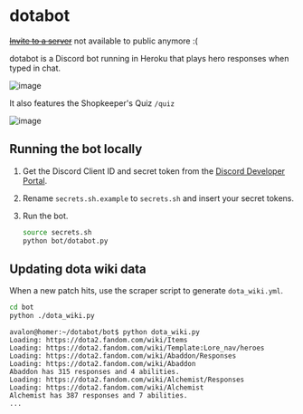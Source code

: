 # dotabot

~~[Invite to a server](https://discordapp.com/oauth2/authorize?client_id=649351968623427640&scope=bot&permissions=1110453312)~~ not available to public anymore :(

dotabot is a Discord bot running in Heroku that plays hero responses when typed in chat.

![image](https://user-images.githubusercontent.com/6510862/172931649-3ea306e2-2787-4225-9797-295d5aaca392.png)

It also features the Shopkeeper's Quiz `/quiz`

![image](https://user-images.githubusercontent.com/6510862/173223499-f3ba3cc6-802f-44a8-bfec-318a4c7fab77.png)

## Running the bot locally

1. Get the Discord Client ID and secret token from the [Discord Developer Portal](https://discord.com/developers/applications/).

1. Rename `secrets.sh.example` to `secrets.sh` and insert your secret tokens.

1. Run the bot.
    ```bash
    source secrets.sh
    python bot/dotabot.py
    ```

## Updating dota wiki data

When a new patch hits, use the scraper script to generate `dota_wiki.yml`.

```bash
cd bot
python ./dota_wiki.py
```

```console
avalon@homer:~/dotabot/bot$ python dota_wiki.py 
Loading: https://dota2.fandom.com/wiki/Items
Loading: https://dota2.fandom.com/wiki/Template:Lore_nav/heroes
Loading: https://dota2.fandom.com/wiki/Abaddon/Responses
Loading: https://dota2.fandom.com/wiki/Abaddon
Abaddon has 315 responses and 4 abilities.
Loading: https://dota2.fandom.com/wiki/Alchemist/Responses
Loading: https://dota2.fandom.com/wiki/Alchemist
Alchemist has 387 responses and 7 abilities.
...
```
